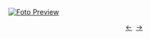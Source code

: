 [![Foto Preview](preview/n223.avif)](https://20essentials.github.io/project-000-223)

<div align="center" style="display: flex; justify-content: center;">
  <a  href="https://github.com/20essentials/project-000-222" target="_blank">&#8592;</a>
  &nbsp;&nbsp;
  <a  href="https://github.com/20essentials/project-000-224" target="_blank">&#8594;</a>
</div>
